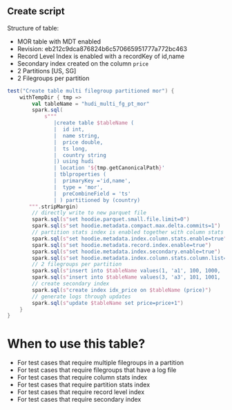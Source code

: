 ## Create script

Structure of table:
- MOR table with MDT enabled
- Revision: eb212c9dca876824b6c570665951777a772bc463
- Record Level Index is enabled with a recordKey of id,name
- Secondary index created on the column `price`
- 2 Partitions [US, SG]
- 2 Filegroups per partition

```scala
test("Create table multi filegroup partitioned mor") {
    withTempDir { tmp =>
        val tableName = "hudi_multi_fg_pt_mor"
        spark.sql(
            s"""
               |create table $tableName (
               |  id int,
               |  name string,
               |  price double,
               |  ts long,
               |  country string
               |) using hudi
               | location '${tmp.getCanonicalPath}'
               | tblproperties (
               |  primaryKey ='id,name',
               |  type = 'mor',
               |  preCombineField = 'ts'
               | ) partitioned by (country)
       """.stripMargin)
        // directly write to new parquet file
        spark.sql(s"set hoodie.parquet.small.file.limit=0")
        spark.sql(s"set hoodie.metadata.compact.max.delta.commits=1")
        // partition stats index is enabled together with column stats index
        spark.sql(s"set hoodie.metadata.index.column.stats.enable=true")
        spark.sql(s"set hoodie.metadata.record.index.enable=true")
        spark.sql(s"set hoodie.metadata.index.secondary.enable=true")
        spark.sql(s"set hoodie.metadata.index.column.stats.column.list=_hoodie_commit_time,_hoodie_partition_path,_hoodie_record_key,id,name,price,ts,country")
        // 2 filegroups per partition
        spark.sql(s"insert into $tableName values(1, 'a1', 100, 1000, 'SG'),(2, 'a2', 200, 1000, 'US')")
        spark.sql(s"insert into $tableName values(3, 'a3', 101, 1001, 'SG'),(4, 'a3', 201, 1001, 'US')")
        // create secondary index
        spark.sql(s"create index idx_price on $tableName (price)")
        // generate logs through updates
        spark.sql(s"update $tableName set price=price+1")
    }
}
```

# When to use this table?
- For test cases that require multiple filegroups in a partition
- For test cases that require filegroups that have a log file
- For test cases that require column stats index
- For test cases that require partition stats index
- For test cases that require record level index
- For test cases that require secondary index
